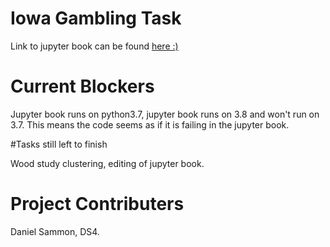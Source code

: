 # Iowa Gambling Task

Link to jupyter book can be found [here :)](file:///C:/daniel/ca4015/assignment1/_build/html/Introduction.html)

# Current Blockers

Jupyter book runs on python3.7, jupyter book runs on 3.8 and won't run on 3.7. 
This means the code seems as if it is failing in the jupyter book.

#Tasks still left to finish

Wood study clustering, editing of jupyter book.

# Project Contributers

Daniel Sammon, DS4.